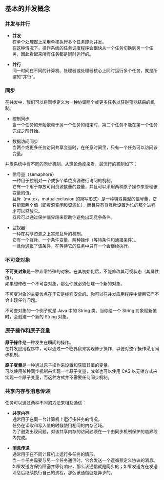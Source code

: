 ## 基本的并发概念
### 并发与并行
-	**并发**  
在单个处理器上采用单核执行多个任务即为并发。  
在这种情况下，操作系统的任务调度程序会很快从一个任务切换到另一个任务，因此看起来所有任务都是同时运行的。  
 
-	**并行**  
同一时间在不同的计算机、处理器或处理器核心上同时运行多个任务，就是所谓的“并行”。

### 同步
在并发中，我们可以将同步定义为一种协调两个或更多任务以获得预期结果的机制。
-	控制同步  
当一个任务的开始依赖于另一个任务的结束时，第二个任务不能在第一个任务完成之前开始。
  
-	数据访问同步  
当两个或更多任务访问共享变量时，在任意时间里，只有一个任务可以访问该变量。  

并发系统中有不同的同步机制。从理论角度来看，最流行的机制如下：
-	信号量（semaphore）  
一种用于控制对一个或多个单位资源进行访问的机制。  
它有一个用于存放可用资源数量的变量，并且可以采用两种原子操作来管理该变量的值。  
互斥（mutex，mutualexclusion 的简写形式）是一种特殊类型的信号量，它只能取两个值（即资源空闲和资源忙），而且只有将互斥设置为忙的那个进程才可以释放它。  
互斥可以通过保护临界段来帮助你避免出现竞争条件。
  
-	监视器  
一种在共享资源之上实现互斥的机制。  
它有一个互斥、一个条件变量、两种操作（等待条件和通报条件）。  
一旦你通报了该条件，在等待它的任务中只有一个会继续执行。  

### 不可变对象
**不可变对象**是一种非常特殊的对象。在其初始化后，不能修改其可视状态（其属性值）。  
如果想修改一个不可变对象，那么你就必须创建一个新的对象。  

不可变对象的主要优点在于它是线程安全的。你可以在并发应用程序中使用它而不会出现任何问题。

不可变对象的一个例子就是 Java 中的 String 类。当你给一个 String 对象赋新值时，会创建一个新的 String 对象。

### 原子操作和原子变量
**原子操作**是一种发生在瞬间的操作。  
在并发应用程序中，可以通过一个临界段来实现原子操作，以便对整个操作采用同步机制。  

**原子变量**是一种通过原子操作来设置和获取其值的变量。  
可以使用某种同步机制来实现一个原子变量，或者也可以使用 CAS 以无锁方式来实现一个原子变量，而这种方式并不需要任何同步机制。  

### 共享内存与消息传递 
任务可以通过两种不同的方法来相互通信：
-	**共享内存**  
通常用于在同一台计算机上运行多任务的情况。  
任务在读取和写入值的时候使用相同的内存区域。  
为了避免出现问题，对该共享内存的访问必须在一个由同步机制保护的临界段内完成。

-	**消息传递**  
通常用于在不同计算机上运行多任务的情形。  
当一个任务需要与另一个任务通信时，它会发送一个遵循预定义协议的消息。  
如果发送方保持阻塞并等待响应，那么该通信就是同步的；如果发送方在发送消息后继续执行自己的流程，那么该通信就是异步的。

